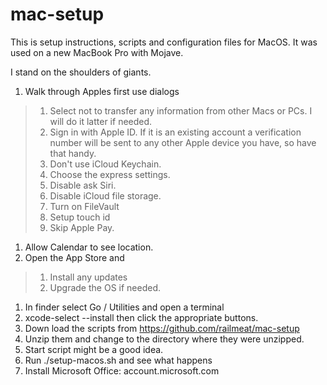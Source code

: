 # mac-setup

This is setup instructions, scripts and configuration files for MacOS. It was used on a new MacBook Pro with Mojave.

I stand on the shoulders of giants.

1. Walk through Apples first use dialogs
> 1. Select not to transfer any information from other Macs or PCs. I will do it latter if needed.
> 1. Sign in with Apple ID. If it is an existing account a verification number will be sent to any other Apple device you have, so have that handy.
> 1. Don't use iCloud Keychain.
> 1. Choose the express settings.
> 1. Disable ask Siri.
> 1. Disable iCloud file storage.
> 1. Turn on FileVault
> 1. Setup touch id
> 1. Skip Apple Pay.
1. Allow Calendar to see location.
1. Open the App Store and
> 1. Install any updates
> 1. Upgrade the OS if needed.
1. In finder select Go / Utilities and open a terminal
1. xcode-select --install then click the appropriate buttons.
1. Down load the scripts from
<https://github.com/railmeat/mac-setup>
1. Unzip them and change to the directory where they were unzipped.
1. Start script might be a good idea.
1. Run ./setup-macos.sh and see what happens
1. Install Microsoft Office: account.microsoft.com
